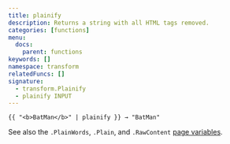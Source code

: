 ```yaml
---
title: plainify
description: Returns a string with all HTML tags removed.
categories: [functions]
menu:
  docs:
    parent: functions
keywords: []
namespace: transform
relatedFuncs: []
signature:
  - transform.Plainify
  - plainify INPUT
---
```


```go-html-template
{{ "<b>BatMan</b>" | plainify }} → "BatMan"
```

See also the `.PlainWords`, `.Plain`, and `.RawContent` [page variables][pagevars].

[pagevars]: /variables/page/
